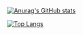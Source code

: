 [![Anurag's GitHub stats](https://github-readme-stats.vercel.app/api?username=Cassin01)](https://github.com/anuraghazra/github-readme-stats)

[![Top Langs](https://github-readme-stats.vercel.app/api/top-langs/?username=Cassin01)](https://github.com/anuraghazra/github-readme-stats)

